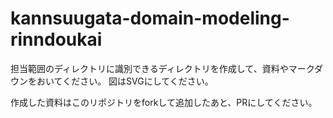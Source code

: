 # kannsuugata-domain-modeling-rinndoukai

担当範囲のディレクトリに識別できるディレクトリを作成して、資料やマークダウンをおいてください。
図はSVGにしてください。

作成した資料はこのリポジトリをforkして追加したあと、PRにしてください。
